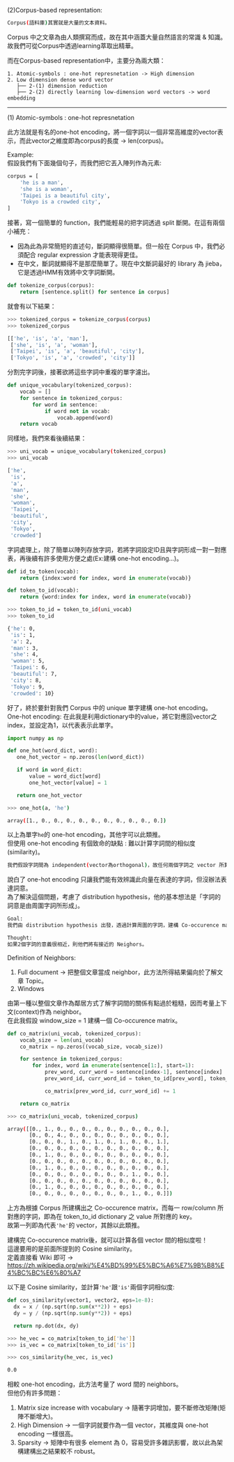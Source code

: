 (2)Corpus-based representation:
```bash
Corpus(語料庫)其實就是大量的文本資料。
```
Corpus 中之文章為由人類撰寫而成，故在其中涵蓋大量自然語言的常識 & 知識。故我們可從Corpus中透過learning萃取出精華。

而在Corpus-based representation中，主要分為兩大類：
```
1. Atomic-symbols : one-hot represnetation -> High dimension
2. Low dimension dense word vector
   ├── 2-(1) dimension reduction
   ├── 2-(2) directly learning low-dimension word vectors -> word embedding
```
------------------------------------------------------------------------------
(1) Atomic-symbols : one-hot represnetation

此方法就是有名的one-hot encoding，將一個字詞以一個非常高維度的vector表示，而此vector之維度即為corpus的長度 -> len(corpus)。

Example:
<br>假設我們有下面幾個句子，而我們把它丟入陣列作為元素:
```bash
corpus = [
    'he is a man',
    'she is a woman',
    'Taipei is a beautiful city',
    'Tokyo is a crowded city',
]
```
接著，寫一個簡單的 function，我們能輕易的把字詞透過 split 斷開。在這有兩個小補充：
* 因為此為非常簡短的直述句，斷詞顯得很簡單。但一般在 Corpus 中，我們必須配合 regular expression 才能表現得更佳。
* 在中文，斷詞就顯得不是那麼簡單了。現在中文斷詞最好的 library 為 jieba，它是透過HMM有效將中文字詞斷開。

```python
def tokenize_corpus(corpus):
    return [sentence.split() for sentence in corpus]
```
就會有以下結果：
```bash
>>> tokenized_corpus = tokenize_corpus(corpus)
>>> tokenized_corpus

[['he', 'is', 'a', 'man'],
 ['she', 'is', 'a', 'woman'],
 ['Taipei', 'is', 'a', 'beautiful', 'city'],
 ['Tokyo', 'is', 'a', 'crowded', 'city']]
```
分割完字詞後，接著欲將這些字詞中重複的單字濾出。
```python
def unique_vocabulary(tokenized_corpus):
    vocab = []
    for sentence in tokenized_corpus:
        for word in sentence:
            if word not in vocab:
                vocab.append(word)
    return vocab
```
同樣地，我們來看後續結果：
```bash
>>> uni_vocab = unique_vocabulary(tokenized_corpus)
>>> uni_vocab

['he',
 'is',
 'a',
 'man',
 'she',
 'woman',
 'Taipei',
 'beautiful',
 'city',
 'Tokyo',
 'crowded']
 ```
字詞處理上，除了簡單以陣列存放字詞，若將字詞設定ID且與字詞形成一對一對應表，再後續有許多使用方便之處(Ex:建構 one-hot encoding...)。
```python
def id_to_token(vocab):
    return {index:word for index, word in enumerate(vocab)}

def token_to_id(vocab):
    return {word:index for index, word in enumerate(vocab)}
```
```bash
>>> token_to_id = token_to_id(uni_vocab)
>>> token_to_id

{'he': 0,
 'is': 1,
 'a': 2,
 'man': 3,
 'she': 4,
 'woman': 5,
 'Taipei': 6,
 'beautiful': 7,
 'city': 8,
 'Tokyo': 9,
 'crowded': 10}
 ```
 好了，終於要針對我們 Corpus 中的 unique 單字建構 one-hot encoding。
 <br> One-hot encoding: 在此我是利用dictionary中的value，將它對應回vector之index，並設定為1，以代表表示此單字。

 ```python
 import numpy as np

def one_hot(word_dict, word):
    one_hot_vector = np.zeros(len(word_dict))

    if word in word_dict:
        value = word_dict[word]
        one_hot_vector[value] = 1

    return one_hot_vector
 ```

 ```bash
 >>> one_hot(a, 'he')

 array([1., 0., 0., 0., 0., 0., 0., 0., 0., 0., 0.])
  ```

以上為單字`he`的 one-hot encoding，其他字可以此類推。
<br>但使用 one-hot encoding 有個致命的缺點 : 難以計算字詞間的相似度(similarity)。

```bash
我們假設字詞間為 independent(vector為orthogonal)，故任何兩個字詞之 vector 所算出之 cosine similarity 必為0。
 ```
說白了 one-hot encoding 只讓我們能有效辨識此向量在表達的字詞，但沒辦法表達詞意。
<br>為了解決這個問題，考慮了 distribution hypothesis，他的基本想法是「字詞的詞意是由周圍字詞所形成」。

```bash
Goal:
我們由 distribution hypothesis 出發，透過計算周圍的字詞，建構 Co-occurence matrix。

Thought:
如果2個字詞的意義很相近，則他們將有接近的 Neighors。
 ```

 Definition of Neighbors:
 1. Full document -> 把整個文章當成 neighbor，此方法所得結果偏向於了解文章 Topic。
 2. Windows

由第一種以整個文章作為鄰居方式了解字詞間的關係有點過於粗糙，因而考量上下文(context)作為 neighbor。
<br>在此我假設 window_size = 1 建構一個 Co-occurence matrix。

```python
def co_matrix(uni_vocab, tokenized_corpus):
    vocab_size = len(uni_vocab)
    co_matrix = np.zeros((vocab_size, vocab_size))

    for sentence in tokenized_corpus:
        for index, word in enumerate(sentence[1:], start=1):
            prev_word, curr_word = sentence[index-1], sentence[index]
            prev_word_id, curr_word_id = token_to_id[prev_word], token_to_id[curr_word]

            co_matrix[prev_word_id, curr_word_id] += 1

    return co_matrix
```

```bash
>>> co_matrix(uni_vocab, tokenized_corpus)

array([[0., 1., 0., 0., 0., 0., 0., 0., 0., 0., 0.],
       [0., 0., 4., 0., 0., 0., 0., 0., 0., 0., 0.],
       [0., 0., 0., 1., 0., 1., 0., 1., 0., 0., 1.],
       [0., 0., 0., 0., 0., 0., 0., 0., 0., 0., 0.],
       [0., 1., 0., 0., 0., 0., 0., 0., 0., 0., 0.],
       [0., 0., 0., 0., 0., 0., 0., 0., 0., 0., 0.],
       [0., 1., 0., 0., 0., 0., 0., 0., 0., 0., 0.],
       [0., 0., 0., 0., 0., 0., 0., 0., 1., 0., 0.],
       [0., 0., 0., 0., 0., 0., 0., 0., 0., 0., 0.],
       [0., 1., 0., 0., 0., 0., 0., 0., 0., 0., 0.],
       [0., 0., 0., 0., 0., 0., 0., 0., 1., 0., 0.]])
 ```
上方為根據 Corpus 所建構出之 Co-occurence matrix，而每一 row/column 所對應的字詞，即為在 token_to_id dictionary 之 value 所對應的 key。
<br>故第一列即為代表`'he'`的 vector，其餘以此類推。

建構完 Co-occurence matrix後，就可以計算各個 vector 間的相似度啦！
<br> 這邊要用的是前面所提到的 Cosine similarity。
<br> 定義直接看 Wiki 即可 -> https://zh.wikipedia.org/wiki/%E4%BD%99%E5%BC%A6%E7%9B%B8%E4%BC%BC%E6%80%A7

以下是 Cosine similarity，並計算`'he'`跟`'is'`兩個字詞相似度:
```python
def cos_similarity(vector1, vector2, eps=1e-8):
  dx = x / (np.sqrt(np.sum(x**2)) + eps)
  dy = y / (np.sqrt(np.sum(y**2)) + eps)

  return np.dot(dx, dy)
```

```bash
>>> he_vec = co_matrix[token_to_id['he']]
>>> is_vec = co_matrix[token_to_id['is']]

>>> cos_similarity(he_vec, is_vec)

0.0
```
相較 one-hot encoding，此方法考量了 word 間的 neighbors。
<br> 但他仍有許多問題：
1. Matrix size increase with vocabulary -> 隨著字詞增加，要不斷修改矩陣(矩陣不斷增大)。
2. High Dimension -> 一個字詞就要作為一個 vector，其維度與 one-hot encoding 一樣很高。
3. Sparsity -> 矩陣中有很多 element 為 0，容易受許多雜訊影響，故以此為架構建構出之結果較不 robust。
